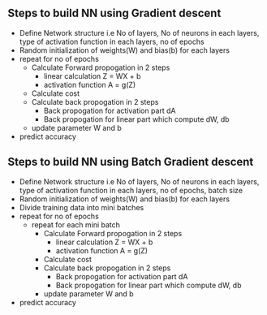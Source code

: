 ## **Steps to build NN using Gradient descent**

* Define Network structure i.e No of layers, No of neurons in each layers, type of activation function in each layers, no of epochs
* Random initialization of weights(W) and bias(b) for each layers
* repeat for no of epochs
	* Calculate Forward propogation in 2 steps
		* linear calculation  Z = WX + b
		* activation function A = g(Z)
	* Calculate cost
	* Calculate back propogation in 2 steps
		* Back propogation for activation part dA
		* Back propogation for linear part which compute dW, db
	* update parameter W and b
* predict accuracy

## **Steps to build NN using Batch Gradient descent**

* Define Network structure i.e No of layers, No of neurons in each layers, type of activation function in each layers, no of epochs, batch   size
* Random initialization of weights(W) and bias(b) for each layers
* Divide training data into mini batches
* repeat for no of epochs
	* repeat for each mini batch
		* Calculate Forward propogation in 2 steps
			* linear calculation  Z = WX + b
			* activation function A = g(Z)
		* Calculate cost
		* Calculate back propogation in 2 steps
			* Back propogation for activation part dA
			* Back propogation for linear part which compute dW, db
		* update parameter W and b
* predict accuracy


